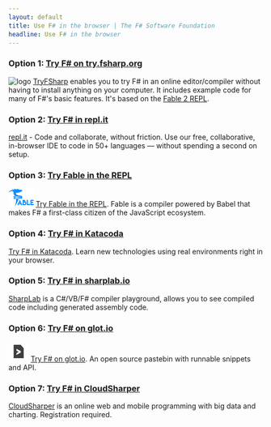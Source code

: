 ```yaml
---
layout: default
title: Use F# in the browser | The F# Software Foundation
headline: Use F# in the browser
---
```


### Option 1: [Try F# on try.fsharp.org](https://try.fsharp.org/)

![logo](/images/thumbs/tryfsharp.jpg)&nbsp;[TryFSharp](try.fsharp.org) enables you to try F# in an online editor/compiler without having to install anything on your
computer. It includes example code for many of F#'s basic features. It's based on the  [Fable 2 REPL](https://fable.io/repl/).

### Option 2: [Try F# in repl.it](https://repl.it/languages/fsharp)

[repl.it](https://repl.it/languages/fsharp) - Code and collaborate,
without friction. Use our free, collaborative, in-browser IDE to code in 50+ languages — without spending a second on setup.

### Option 3: [Try Fable in the REPL](https://fable.io/repl/)

![logo](/images/thumbs/fable.png)&nbsp;[Try Fable in the REPL](https://fable.io/repl/). Fable is a compiler powered by Babel that makes F# a first-class citizen of the JavaScript ecosystem.

### Option 4: [Try F# in Katacoda](https://www.katacoda.com/courses/fsharp/playground)

[Try F# in Katacoda](https://www.katacoda.com/courses/fsharp/playground). Learn new technologies using real environments
right in your browser.

### Option 5: [Try F# in sharplab.io](https://sharplab.io/)

[SharpLab](https://sharplab.io/) is a C#/VB/F# compiler playground, allows you to see compiled code including generated assembly code.

### Option 6: [Try F# on glot.io](https://glot.io/new/fsharp)

![logo](/images/thumbs/glot-io.jpg)&nbsp;[Try F# on glot.io](https://glot.io/new/fsharp). An open source pastebin with runnable snippets and API.

### Option 7: [Try F# in CloudSharper](https://cloudsharper.com/)

[CloudSharper](https://cloudsharper.com/) is an online web and mobile programming with big data and charting. Registration required.

